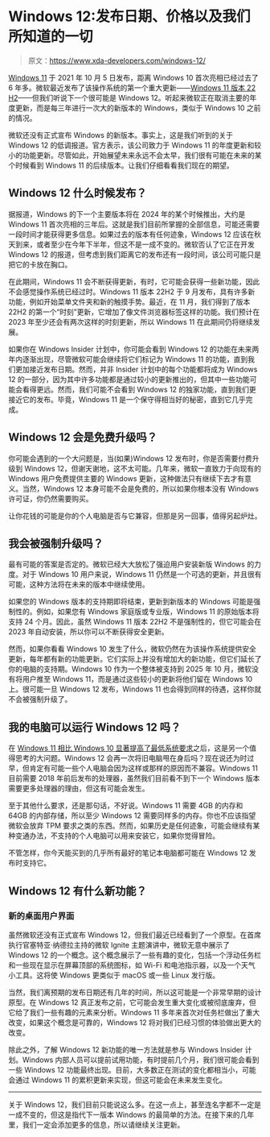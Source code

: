 # Windows 12:发布日期、价格以及我们所知道的一切

> 原文：<https://www.xda-developers.com/windows-12/>

[Windows 11](https://www.xda-developers.com/windows-11/) 于 2021 年 10 月 5 日发布，距离 Windows 10 首次亮相已经过去了 6 年多。微软最近发布了该操作系统的第一个重大更新——[Windows 11 版本 22 H2](https://www.xda-developers.com/windows-11-22h2/)——但我们听说下一个很可能是 Windows 12。听起来微软正在取消主要的年度更新，而是每三年进行一次大的新版本的 Windows，类似于 Windows 10 之前的情况。

微软还没有正式宣布 Windows 的新版本。事实上，这是我们听到的关于 Windows 12 的低调报道。官方表示，该公司致力于 Windows 11 的年度更新和较小的功能更新。尽管如此，开始展望未来永远不会太早，我们很有可能在未来的某个时候看到 Windows 11 的后续版本。让我们仔细看看我们现在的期望。

## Windows 12 什么时候发布？

据报道，Windows 的下一个主要版本将在 2024 年的某个时候推出，大约是 Windows 11 首次亮相的三年后。这就是我们目前所掌握的全部信息，可能还需要一段时间才能获得更多信息。如果过去的版本有任何迹象，Windows 12 应该在秋天到来，或者至少在今年下半年，但这不是一成不变的。微软否认了它正在开发 Windows 12 的报道，但考虑到我们距离它的发布还有一段时间，该公司可能只是把它的卡放在胸口。

在此期间，Windows 11 会不断获得更新，有时，它可能会获得一些新功能，因此不会感觉操作系统已经过时。Windows 11 版本 22H2 于 9 月发布，具有许多新功能，例如开始菜单文件夹和新的触摸手势。最近，在 11 月，我们得到了版本 22H2 的第一个“时刻”更新，它增加了像文件浏览器标签这样的功能。我们预计在 2023 年至少还会有两次这样的时刻更新，所以 Windows 11 在此期间仍将继续发展。

如果你在 Windows Insider 计划中，你可能会看到 Windows 12 的功能在未来两年内逐渐出现，尽管微软可能会继续将它们标记为 Windows 11 的功能，直到我们更加接近发布日期。然而，并非 Insider 计划中的每个功能都将成为 Windows 12 的一部分，因为其中许多功能都是通过较小的更新推出的，但其中一些功能可能会看得更远。然而，我们可能不会看到 Windows 12 的独家功能，直到我们更接近它的发布。毕竟，Windows 11 是一个保守得相当好的秘密，直到它几乎完成。

## Windows 12 会是免费升级吗？

你可能会遇到的一个大问题是，当(如果)Windows 12 发布时，你是否需要付费升级到 Windows 12，但谢天谢地，这不太可能。几年来，微软一直致力于向现有的 Windows 用户免费提供主要的 Windows 更新，这种做法只有继续下去才有意义。当然，Windows 12 本身可能不会是免费的，所以如果你根本没有 Windows 许可证，你仍然需要购买。

让你花钱的可能是你的个人电脑是否与它兼容，但那是另一回事，值得另起炉灶。

## 我会被强制升级吗？

最有可能的答案是否定的。微软已经大大放松了强迫用户安装新版 Windows 的力度。对于 Windows 10 用户来说，Windows 11 仍然是一个可选的更新，并且很有可能，这种方法将在未来的版本中继续使用。

如果您的 Windows 版本的支持期即将结束，更新到新版本的 Windows 可能是强制性的。例如，如果您有 Windows 家庭版或专业版，Windows 11 的原始版本将支持 24 个月。因此，虽然 Windows 11 版本 22H2 不是强制性的，但它可能会在 2023 年自动安装，所以你可以不断获得安全更新。

然而，如果你看看 Windows 10 发生了什么，微软仍然在为该操作系统提供安全更新，每年都有新的功能更新。它们实际上并没有增加大的新功能，但它们延长了你的电脑的支持期。Windows 10 作为一个整体被支持到 2025 年 10 月，微软没有将用户推至 Windows 11，而是通过这些较小的更新将他们留在 Windows 10 上。很可能一旦 Windows 12 发布，Windows 11 也会得到同样的待遇，这样你就不会被强制升级了。

## 我的电脑可以运行 Windows 12 吗？

在 [Windows 11 相比 Windows 10 显著提高了最低系统要求](https://www.xda-developers.com/windows-11-minimum-requirements/)之后，这是另一个值得思考的大问题。Windows 12 会再一次将旧电脑甩在身后吗？现在说还为时过早，但肯定有可能一些个人电脑会因为这样或那样的原因而不兼容。Windows 11 目前需要 2018 年前后发布的处理器，虽然我们目前看不到下一个 Windows 版本需要更多处理器的理由，但这有可能会发生。

至于其他什么要求，还是那句话，不好说。Windows 11 需要 4GB 的内存和 64GB 的内部存储，所以至少 Windows 12 需要同样多的内存。你也不应该指望微软会放弃 TPM 要求之类的东西。然而，如果历史是任何迹象，可能会继续有某种变通办法，不支持的个人电脑可以用来安装它，如果你觉得冒险。

不管怎样，你今天能买到的几乎所有最好的笔记本电脑都可能在 Windows 12 发布时支持它。

## Windows 12 有什么新功能？

### 新的桌面用户界面

虽然微软还没有正式宣布 Windows 12，但我们最近已经看到了一个原型。在首席执行官塞特亚·纳德拉主持的微软 Ignite 主题演讲中，微软无意中展示了 Windows 12 的一个概念。这个概念展示了一些有趣的变化，包括一个浮动任务栏和一些现在显示在屏幕顶部的系统图标，如 Wi-Fi 和电池指示器，以及一个天气小工具。这将使 Windows 更类似于 macOS 或一些 Linux 发行版。

当然，我们离预期的发布日期还有几年的时间，所以这可能是一个非常早期的设计原型。在 Windows 12 真正发布之前，它可能会发生重大变化或被彻底废弃，但它给了我们一些有趣的元素来分析。Windows 11 多年来首次对任务栏做出了重大改变，如果这个概念是可靠的，Windows 12 将对我们已经习惯的体验做出更大的改变。

除此之外，了解 Windows 12 新功能的唯一方法就是参与 Windows Insider 计划。Windows 内部人员可以提前试用功能，有时提前几个月，我们很可能会看到一些 Windows 12 功能最终出现。目前，大多数正在测试的变化都相当小，可能会通过 Windows 11 的累积更新来实现，但这可能会在未来发生变化。

* * *

关于 Windows 12，我们目前只能说这么多。在这一点上，甚至连名字都不一定是一成不变的，但这是指代下一版本 Windows 的最简单的方法。在接下来的几年里，我们一定会添加更多的信息，所以请继续关注更新。